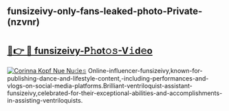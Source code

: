 ## funsizeivy-only-fans​-leaked-photo​-Private-(nzvnr)


# <h2><a href="https://mediaupload.pro?title=funsizeivy&ref=git">🔗👉 🔴 funsizeivy-P𝚑ot𝚘𝚜-V𝚒d𝚎o</a></h2>

[![Corinna Kopf Nue Nu𝚍e𝚜](https://i.imgur.com/0qMVB7G.gif)](https://mediaupload.pro?title=funsizeivy&ref=git)
Online-influencer-funsizeivy,known-for-publishing-dance-and-lifestyle-content,-including-performances-and-vlogs-on-social-media-platforms.Brilliant-ventriloquist-assistant-funsizeivy,celebrated-for-their-exceptional-abilities-and-accomplishments-in-assisting-ventriloquists.  